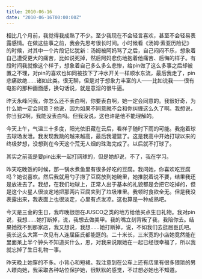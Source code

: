 ```yaml
---
title: 2010-06-16
date: "2010-06-16T00:00:00Z"
---
```


相比几个月前，我觉得我成熟了不少。至少我现在不会轻言喜欢，甚至不会轻易表露感情。在做这些事之前，我会先思考很长时间。小时候看《汤姆·索亚历险记》的时候，对其中一个片段记忆犹新：汤姆被阿妈骂了之后，自己闷闷不乐，想象着自己遭受更大的痛苦，比如说死掉，然后阿妈悲伤地抱着他痛苦、后悔的样子。有段时间我就像这个样子，想象着自己多么多么悲惨，给pin做了这么多事之后却被置之不理，对pin的喜欢也如同被按下了冲水开关一样顺水东流，最后我走了，pin悲痛欲绝……诸如此类。很无聊，但是对于想象力丰富的人——比如说我——很有电影的那种画面感，换句话说，就是意淫的很牛逼。

昨天永峰问我，你怎么还不表白啊，你要表白啊，她一定会同意的。我很好奇，为什么她一定会同意？他说，因为如果不同意就不会和你纠缠这么久了啊。我想说，你当我2啊，我能没表白吗。但我没说，这也许是他不能理解的。

今天上午，气温三十多度，阳光依旧藏在云后，看样子随时下雨的可能。我抱着球去球场发泄。我发现我跳的越来越高，最后我灌篮了。这是我高中开始打球以来的终极梦想，没想到在今天这个荒无人烟的珠海完成了。以后就不打球了。

其实之前我是要pin出来一起打网球的，但是她却说，不了，我在学习。

昨天吃晚饭的时候，那一锅水煮鱼里有很多好吃的豆腐。我问她，你喜欢吃豆腐吗？她说喜欢。然后我就用勺子捞了豆腐放到她碗里，她推脱着说不要，结果我还是放进去了。我想，在我们地球上，正常人出于基本的礼貌都是会把它吃掉的，但是这个火星人很淡定地把那两片豆腐夹到了垃圾堆里。我顿时食欲全无。但是我没表露出来，我表面上也很淡定，心里有点发凉。这也算是一种成熟吧。

今天是三金的生日，我昨晚很想在JUSCO之类的地方给他买点生日礼物。我对pin说，我想……她打断掉，说，我想去做美甲。我的嘴立刻背叛了我，我陪你去。结果她找不到那家店，我又想说，我想……她打断掉，说，不如我们去逛屈臣氏吧。我长这么大第一次见有人连屈臣氏都能逛的。二十米长，三米宽的小店她竟然能在里面呆上半个钟头不知道买什么，恩，对我来说跟她在一起已经很幸福了，所以我就忘掉了生日礼物一事。

昨天晚上她穿的不多。小背心和短裙。我注意到在公车上还有店里有很多猥琐的男人瞟向她，我采取各种站位保护她，很默默的感觉，不过想必她也不知道。